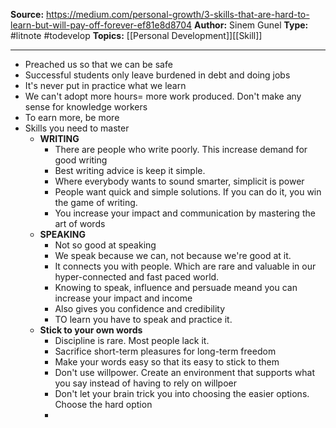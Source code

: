 **Source:** https://medium.com/personal-growth/3-skills-that-are-hard-to-learn-but-will-pay-off-forever-ef81e8d8704
**Author:** Sinem Gunel
**Type:** #litnote #todevelop 
**Topics:** [[Personal Development]][[Skill]]

----
- Preached us so that we can be safe
- Successful students only leave burdened in debt and doing jobs
- It's never put in practice what we learn
- We can't adopt more hours= more work produced. Don't make any sense for knowledge workers
- To earn more, be more
- Skills you need to master
	- **WRITING**
		- There are people who write poorly. This increase demand for good writing
		- Best writing advice is keep it simple.
		- Where everybody wants to sound smarter, simplicit is power
		- People want quick and simple solutions. If you can do it, you win the game of writing.
		- You increase your impact and communication by mastering the art of words
	- **SPEAKING**
		- Not so good at speaking
		- We speak because we can, not because we're good at it.
		- It connects you with people. Which are rare and valuable in our hyper-connected and fast paced world.
		- Knowing to speak, influence and persuade meand you can increase your impact and income
		- Also gives you confidence and credibility
		- TO learn you have to speak and practice it.
	- **Stick to your own words**
		- Discipline is rare. Most people lack it. 
		- Sacrifice short-term pleasures for long-term freedom
		- Make your words easy so that its easy to stick to them
		- Don't use willpower. Create an environment that supports what you say instead of having to rely on willpoer
		- Don't let your brain trick you into choosing the easier options. Choose the hard option
		- 